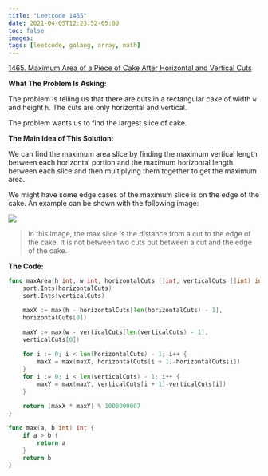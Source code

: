 ```yaml
---
title: "Leetcode 1465"
date: 2021-04-05T12:23:52-05:00
toc: false
images:
tags: [leetcode, golang, array, math]
---
```


[1465. Maximum Area of a Piece of Cake After Horizontal and Vertical Cuts](https://leetcode.com/problems/maximum-area-of-a-piece-of-cake-after-horizontal-and-vertical-cuts/)

**What The Problem Is Asking:**

The problem is telling us that there are cuts in a rectangular cake of width `w` and height `h`. The cuts are only horizontal and vertical.

The problem wants us to find the largest slice of cake.

**The Main Idea of This Solution:**

We can find the maximum area slice by finding the maximum vertical length between each horizontal portion and the maximum horizontal length between each slice and then multiplying them together to get the maximum area.

We might have some edge cases of the maximum slice is on the edge of the cake. An example can be shown with the following image:

![](https://i.imgur.com/oPk3uzd.jpg)

> In this image, the max slice is the distance from a cut to the edge of the cake. It is not between two cuts but between a cut and the edge of the cake.

**The Code:**

``` go
func maxArea(h int, w int, horizontalCuts []int, verticalCuts []int) int {
    sort.Ints(horizontalCuts)
    sort.Ints(verticalCuts)

    maxX := max(h - horizontalCuts[len(horizontalCuts) - 1],
    horizontalCuts[0])
    
    maxY := max(w - verticalCuts[len(verticalCuts) - 1],
    verticalCuts[0])

    for i := 0; i < len(horizontalCuts) - 1; i++ {
        maxX = max(maxX, horizontalCuts[i + 1]-horizontalCuts[i])
    }
    for i := 0; i < len(verticalCuts) - 1; i++ {
        maxY = max(maxY, verticalCuts[i + 1]-verticalCuts[i])
    }
    
    return (maxX * maxY) % 1000000007
}

func max(a, b int) int {
    if a > b {
        return a
    }
    return b
}
```